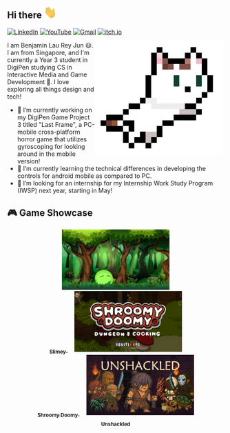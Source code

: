 ## Hi there <img src="https://raw.githubusercontent.com/ABSphreak/ABSphreak/master/gifs/Hi.gif" width="30px">

[![LinkedIn](https://img.shields.io/badge/-LinkedIn-blue?logo=linkedin&logoColor=white&style=flat)](https://www.linkedin.com/in/ben-lrj)
[![YouTube](https://img.shields.io/badge/-YouTube-red?logo=youtube&logoColor=white&style=flat)](https://www.youtube.com/c/benjaminlrj)
[![Gmail](https://img.shields.io/badge/-Gmail-D14836?logo=gmail&logoColor=white&style=flat)](mailto:2301322@sit.singaporetech.edu.sg)
[![itch.io](https://img.shields.io/badge/-itch.io-FA5C5C?logo=itch.io&logoColor=white&style=flat)](https://yourname.itch.io/)


<img align="right" src="https://github.com/benjaminlrj/benjaminlrj/blob/0c2dd54ccd9e08fe1460284bca3f3cc954a2a3c2/Assets/gorgeous_jumping.gif?raw=true" width="300" />

I am Benjamin Lau Rey Jun 😃. I am from Singapore, and I'm currently a Year 3 student in DigiPen studying CS in Interactive Media and Game Development 🏫. I love exploring all things design and tech!

- 🔭 I’m currently working on my DigiPen Game Project 3 titled "Last Frame", a PC-mobile cross-platform horror game that utilizes gyroscoping for looking around in the mobile version!
- 🌱 I’m currently learning the technical differences in developing the controls for android mobile as compared to PC.
- 👯 I’m looking for an internship for my Internship Work Study Program (IWSP) next year, starting in May!  

## 🎮 Game Showcase  

<p align="center">
  <a href="https://www.youtube.com/watch?v=BO1fiwwXRZI&list=PLyj0Z4ENDkJQfRBMRu-osOLVpElsTp6NE&index=6">
    <img src="https://github.com/benjaminlrj/benjaminlrj/blob/61b605c750bf5e9b02a671e8989ec229e86c69c6/Assets/Slimey_Trailer_Thumbnail.jpg" width="250"><br>
    <sub><b>Slimey</b></sub>
  </a>
  &nbsp;&nbsp;&nbsp;
  <a href="https://www.youtube.com/watch?v=0rmqW_Kb_tw&list=PLyj0Z4ENDkJQfRBMRu-osOLVpElsTp6NE&index=5&t=9s">
    <img src="https://github.com/benjaminlrj/benjaminlrj/blob/61b605c750bf5e9b02a671e8989ec229e86c69c6/Assets/ShroomyDoomy_Thumbnail.png" width="250"><br>
    <sub><b>Shroomy Doomy</b></sub>
  </a>
  &nbsp;&nbsp;&nbsp;
  <a href="https://www.youtube.com/watch?v=IYML-TccWYo&list=PLyj0Z4ENDkJQfRBMRu-osOLVpElsTp6NE&index=3">
    <img src="https://github.com/benjaminlrj/benjaminlrj/blob/61b605c750bf5e9b02a671e8989ec229e86c69c6/Assets/Unshackled_Thumbnail.png" width="250"><br>
    <sub><b>Unshackled</b></sub>
  </a>
</p>
